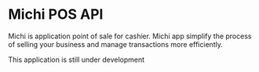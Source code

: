 # Michi POS API

Michi is application point of sale for cashier. Michi app simplify the process of selling your business and manage transactions more efficiently.

<p style="text-decoration: italic;">This application is still under development</p>
